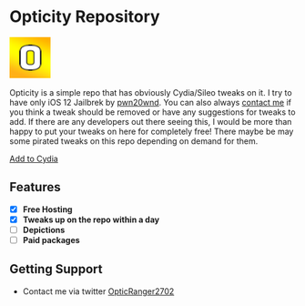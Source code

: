 # Opticity Repository

![Opticity Icon](https://raw.githubusercontent.com/Cvenos/opticity/master/CydiaIcon.png)

Opticity is a simple repo that has obviously Cydia/Sileo tweaks on it. I try to have only iOS 12 Jailbrek by [pwn20wnd](https://twitter.com/Pwn20wnd). You can also always [contact me](https://twitter.com/opticranger2702) if you think a tweak should be removed or have any suggestions for tweaks to add. If there are any developers out there seeing this, I would be more than happy to put your tweaks on here for completely free! There maybe be may some pirated tweaks on this repo depending on demand for them.


[Add to Cydia](cydia://url/https://cydia.saurik.com/api/share#?source=https://cvenos.github.io/opticity/)

## Features
- [x] **Free Hosting**
- [x] **Tweaks up on the repo within a day**
- [ ] **Depictions**
- [ ] **Paid packages**

## Getting Support
* Contact me via twitter [OpticRanger2702](https://twitter.com/opticranger2702)


